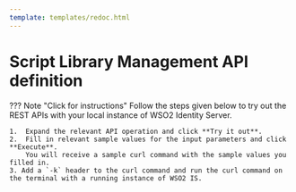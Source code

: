 ```yaml
---
template: templates/redoc.html
---
```


# Script Library Management API definition

??? Note "Click for instructions"
    Follow the steps given below to try out the REST APIs with your local instance of WSO2 Identity Server.

    1.  Expand the relevant API operation and click **Try it out**.
    2.  Fill in relevant sample values for the input parameters and click **Execute**.
        You will receive a sample curl command with the sample values you filled in.
    3. Add a `-k` header to the curl command and run the curl command on the terminal with a running instance of WSO2 IS.

<redoc spec-url="../../apis/restapis/script-library.yaml"></redoc>
